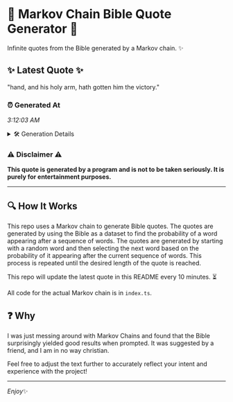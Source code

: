 # 📖 Markov Chain Bible Quote Generator 📖

Infinite quotes from the Bible generated by a Markov chain. ✨

## ✨ Latest Quote ✨
"hand, and his holy arm, hath gotten him the victory."

### ⏰ Generated At
*3:12:03 AM*

<details>
    <summary>🛠️ Generation Details</summary>
    <p>
        <strong>🌱 Seed:</strong> hand,<br>
        <strong>🔄 Iterations:</strong> 9<br>
        <strong>📜 Context History:</strong><br>[ hand, ]: and<br>[ hand,, and ]: his<br>[ hand,, and, his ]: holy<br>[ hand,, and, his, holy ]: arm,<br>[ hand,, and, his, holy, arm, ]: hath<br>[ hand,, and, his, holy, arm,, hath ]: gotten<br>[ and, his, holy, arm,, hath, gotten ]: him<br>[ his, holy, arm,, hath, gotten, him ]: the<br>[ holy, arm,, hath, gotten, him, the ]: victory.<br>
    </p>
</details>

### ⚠️ Disclaimer ⚠️
**This quote is generated by a program and is not to be taken seriously. It is purely for entertainment purposes.**

---

## 🔍 How It Works

This repo uses a Markov chain to generate Bible quotes. The quotes are generated by using the Bible as a dataset to find the probability of a word appearing after a sequence of words. The quotes are generated by starting with a random word and then selecting the next word based on the probability of it appearing after the current sequence of words. This process is repeated until the desired length of the quote is reached.

This repo will update the latest quote in this README every 10 minutes. ⏳

All code for the actual Markov chain is in `index.ts`.

## ❓ Why

I was just messing around with Markov Chains and found that the Bible surprisingly yielded good results when prompted. 
It was suggested by a friend, and I am in no way christian.

Feel free to adjust the text further to accurately reflect your intent and experience with the project!

---

*Enjoy*✨
